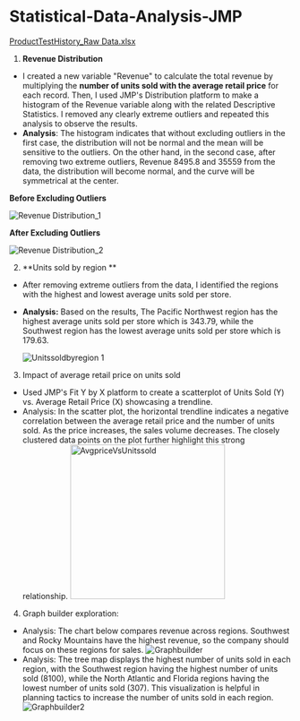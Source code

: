 # Statistical-Data-Analysis-JMP
[ProductTestHistory_Raw Data.xlsx](https://github.com/VibhaK93/Statistical-Data-Analysis-JMP/files/12786835/ProductTestHistory_Raw.Data.xlsx)

1. **Revenue Distribution**
 - I created a new variable "Revenue" to calculate the total revenue by multiplying the **number of units sold with the average retail price** for each record. Then, I used JMP's Distribution platform to make a histogram of the Revenue variable along with the related Descriptive Statistics. I removed any clearly extreme outliers and repeated this analysis to observe the results.
 - **Analysis**: The histogram indicates that without excluding outliers in the first case, the distribution will not be normal and the mean will be sensitive to the outliers. On the other hand, in the second case, after removing two extreme outliers, Revenue 8495.8 and 35559 from the data, the distribution will become normal, and the curve will be symmetrical at the center.

**Before Excluding Outliers** 

![Revenue Distribution_1](https://github.com/VibhaK93/Statistical-Data-Analysis-JMP/assets/146596962/ff3e7522-8e3d-4ca6-b720-9a73daeafcbf)

**After Excluding Outliers**

![Revenue Distribution_2](https://github.com/VibhaK93/Statistical-Data-Analysis-JMP/assets/146596962/b96a5740-8b32-47eb-bb05-96fa89fccb95)

2. **Units sold by region **
- After removing extreme outliers from the data, I identified the regions with the highest and lowest average units sold per store.
- **Analysis:** Based on the results, The Pacific Northwest region has the highest average units sold per store which is 343.79, while the Southwest region has the lowest average units sold per store which is 179.63.

  ![Unitssoldbyregion 1](https://github.com/VibhaK93/Statistical-Data-Analysis-JMP/assets/146596962/a45ceeba-ee8c-49f2-a4aa-962d859b3f80)

3. Impact of average retail price on units sold
- Used JMP's Fit Y by X platform to create a scatterplot of Units Sold (Y) vs. Average Retail Price (X) showcasing a trendline.
- Analysis: In the scatter plot, the horizontal trendline indicates a negative correlation between the average retail price and the number of units sold. As the price increases, the sales volume decreases. The closely clustered data points on the plot further highlight this strong relationship.
  <img width="276" alt="AvgpriceVsUnitssold" src="https://github.com/VibhaK93/Statistical-Data-Analysis-JMP/assets/146596962/d2724ac3-6dc1-4612-9ab2-dc695a23c8e5">

4. Graph builder exploration:
- Analysis: The chart below compares revenue across regions. Southwest and Rocky Mountains have the highest revenue, so the company should focus on these regions for sales.
 ![Graphbuilder](https://github.com/VibhaK93/Statistical-Data-Analysis-JMP/assets/146596962/5b68b1aa-e215-49ae-986a-2e91f264ea25)
- Analysis: The tree map displays the highest number of units sold in each region, with the Southwest region having the highest number of units sold (8100), while the North Atlantic and Florida regions having the lowest number of units sold (307). This visualization is helpful in planning tactics to increase the number of units sold in each region.
 ![Graphbuilder2](https://github.com/VibhaK93/Statistical-Data-Analysis-JMP/assets/146596962/30f1c455-d9d3-4b3e-8763-d3d90f4a8291)
